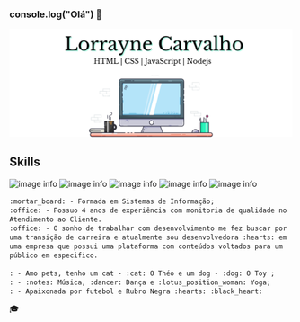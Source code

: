 ### console.log("Olá") 👋

![image info](./images/1.png)



**Skills**
------------------------------------------------------------------------------------------------------------------------------
![image info](https://img.shields.io/badge/HTML5-E34F26?style=for-the-badge&logo=html5&logoColor=white) ![image info](https://img.shields.io/badge/CSS3-1572B6?style=for-the-badge&logo=css3&logoColor=white)  ![image info](https://img.shields.io/badge/JavaScript-F7DF1E?style=for-the-badge&logo=javascript&logoColor=black) ![image info](https://img.shields.io/badge/Node.js-43853D?style=for-the-badge&logo=node.js&logoColor=white) ![image info](https://img.shields.io/badge/AngularJS-E23237?style=for-the-badge&logo=angularjs&logoColor=white) 



    :mortar_board: - Formada em Sistemas de Informação;
    :office: - Possuo 4 anos de experiência com monitoria de qualidade no Atendimento ao Cliente. 
    :office: - O sonho de trabalhar com desenvolvimento me fez buscar por uma transição de carreira e atualmente sou desenvolvedora :hearts: em uma empresa que possui uma plataforma com conteúdos voltados para um público em especifico.
    
    : - Amo pets, tenho um cat - :cat: O Théo e um dog - :dog: O Toy ;
    : - :notes: Música, :dancer: Dança e :lotus_position_woman: Yoga; 
    : - Apaixonada por futebol e Rubro Negra :hearts: :black_heart:


:mortar_board:
<!--
**LorrayneCarvalho/LorrayneCarvalho** is a ✨ _special_ ✨ repository because its `README.md` (this file) appears on your GitHub profile.

Here are some ideas to get you started:

- 🔭 I’m currently working on ...
- 🌱 I’m currently learning ...
- 👯 I’m looking to collaborate on ...
- 🤔 I’m looking for help with ...
- 💬 Ask me about ...
- 📫 How to reach me: ...
- 😄 Pronouns: ...
- ⚡ Fun fact: ...
-->
